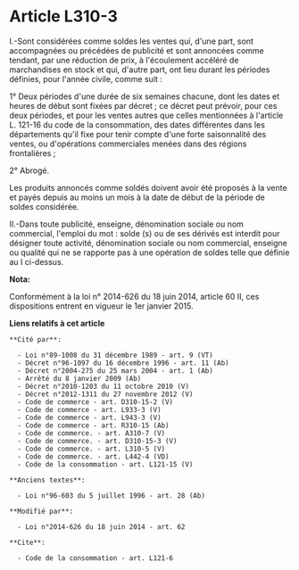 # Article L310-3

I.-Sont considérées comme soldes les ventes qui, d'une part, sont accompagnées ou précédées de publicité et sont annoncées
comme tendant, par une réduction de prix, à l'écoulement accéléré de marchandises en stock et qui, d'autre part, ont lieu
durant les périodes définies, pour l'année civile, comme suit : 

1° Deux périodes d'une durée de six semaines chacune, dont les dates et heures de début sont fixées par décret ; ce décret
peut prévoir, pour ces deux périodes, et pour les ventes autres que celles mentionnées à l'article L. 121-16 du code de la
consommation, des dates différentes dans les départements qu'il fixe pour tenir compte d'une forte saisonnalité des ventes,
ou d'opérations commerciales menées dans des régions frontalières ; 

2° Abrogé. 

Les produits annoncés comme soldés doivent avoir été proposés à la vente et payés depuis au moins un mois à la date de début
de la période de soldes considérée. 

II.-Dans toute publicité, enseigne, dénomination sociale ou nom commercial, l'emploi du mot : solde (s) ou de ses dérivés est
interdit pour désigner toute activité, dénomination sociale ou nom commercial, enseigne ou qualité qui ne se rapporte pas à
une opération de soldes telle que définie au I ci-dessus.

**Nota:**

Conformément à la loi n° 2014-626 du 18 juin 2014, article 60 II, ces dispositions entrent en vigueur le 1er janvier 2015.

**Liens relatifs à cet article**

	**Cité par**:

	  - Loi n°89-1008 du 31 décembre 1989 - art. 9 (VT)
	  - Décret n°96-1097 du 16 décembre 1996 - art. 11 (Ab)
	  - Décret n°2004-275 du 25 mars 2004 - art. 1 (Ab)
	  - Arrêté du 8 janvier 2009 (Ab)
	  - Décret n°2010-1203 du 11 octobre 2010 (V)
	  - Décret n°2012-1311 du 27 novembre 2012 (V)
	  - Code de commerce - art. D310-15-2 (V)
	  - Code de commerce - art. L933-3 (V)
	  - Code de commerce - art. L943-3 (V)
	  - Code de commerce - art. R310-15 (Ab)
	  - Code de commerce. - art. A310-7 (V)
	  - Code de commerce. - art. D310-15-3 (V)
	  - Code de commerce. - art. L310-5 (V)
	  - Code de commerce. - art. L442-4 (VD)
	  - Code de la consommation - art. L121-15 (V)

	**Anciens textes**:

	  - Loi n°96-603 du 5 juillet 1996 - art. 28 (Ab)

	**Modifié par**:

	  - Loi n°2014-626 du 18 juin 2014 - art. 62

	**Cite**:

	  - Code de la consommation - art. L121-6
